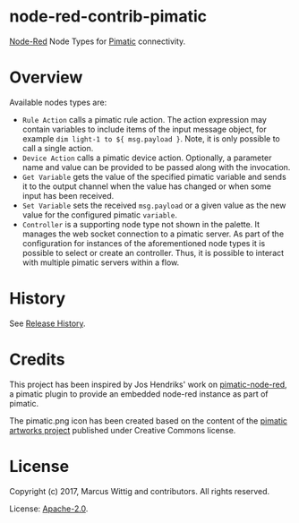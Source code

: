 # node-red-contrib-pimatic

[Node-Red](https://nodered.org/) Node Types for [Pimatic](https://pimatic.org/) connectivity. 

# Overview

Available nodes types are:

* `Rule Action` calls a pimatic rule action. The action expression may contain variables to include 
   items of the input message object, for example `dim light-1 to ${ msg.payload }`. Note, it is only 
   possible to call a single action.
* `Device Action` calls a pimatic device action. Optionally, a parameter name and 
  value can be provided to be passed along with the invocation.
* `Get Variable` gets the value of the specified pimatic variable and sends it to the 
   output channel when the value has changed or when some input has been received.
* `Set Variable` sets the received `msg.payload` or a given value as the new value for
   the configured pimatic `variable`.
* `Controller` is a supporting node type not shown in the palette. It manages the web socket 
  connection to a pimatic server. As part of the configuration for instances of the 
  aforementioned node types it is possible to select or create an controller. Thus, it is possible to interact 
  with multiple pimatic servers within a flow.
  
# History

See [Release History](https://github.com/mwittig/node-red-contrib-pimatic/blob/master/HISTORY.md).

# Credits
 
 This project has been inspired by Jos Hendriks' work on 
 [pimatic-node-red](https://github.com/joshendriks/pimatic-node-red), a pimatic plugin to provide an embedded node-red
 instance as part of pimatic.
 
 The pimatic.png icon has been created based on the content of the
 [pimatic artworks project](https://github.com/pimatic/pimatic-artworks) published under Creative Commons license.

# License 

Copyright (c) 2017, Marcus Wittig and contributors.
All rights reserved.

License: [Apache-2.0](https://github.com/mwittig/node-red-contrib-pimatic/blob/master/LICENSE).

